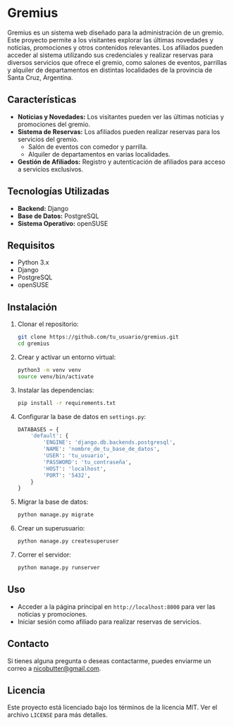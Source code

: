 # Gremius

Gremius es un sistema web diseñado para la administración de un gremio. Este proyecto permite a los visitantes explorar las últimas novedades y noticias, promociones y otros contenidos relevantes. Los afiliados pueden acceder al sistema utilizando sus credenciales y realizar reservas para diversos servicios que ofrece el gremio, como salones de eventos, parrillas y alquiler de departamentos en distintas localidades de la provincia de Santa Cruz, Argentina.

## Características

- **Noticias y Novedades:** Los visitantes pueden ver las últimas noticias y promociones del gremio.
- **Sistema de Reservas:** Los afiliados pueden realizar reservas para los servicios del gremio.
  - Salón de eventos con comedor y parrilla.
  - Alquiler de departamentos en varias localidades.
- **Gestión de Afiliados:** Registro y autenticación de afiliados para acceso a servicios exclusivos.

## Tecnologías Utilizadas

- **Backend:** Django
- **Base de Datos:** PostgreSQL
- **Sistema Operativo:** openSUSE

## Requisitos

- Python 3.x
- Django
- PostgreSQL
- openSUSE

## Instalación

1. Clonar el repositorio:

    ```sh
    git clone https://github.com/tu_usuario/gremius.git
    cd gremius
    ```

2. Crear y activar un entorno virtual:

    ```sh
    python3 -m venv venv
    source venv/bin/activate
    ```

3. Instalar las dependencias:

    ```sh
    pip install -r requirements.txt
    ```

4. Configurar la base de datos en `settings.py`:

    ```python
    DATABASES = {
        'default': {
            'ENGINE': 'django.db.backends.postgresql',
            'NAME': 'nombre_de_tu_base_de_datos',
            'USER': 'tu_usuario',
            'PASSWORD': 'tu_contraseña',
            'HOST': 'localhost',
            'PORT': '5432',
        }
    }
    ```

5. Migrar la base de datos:

    ```sh
    python manage.py migrate
    ```

6. Crear un superusuario:

    ```sh
    python manage.py createsuperuser
    ```

7. Correr el servidor:

    ```sh
    python manage.py runserver
    ```

## Uso

- Acceder a la página principal en `http://localhost:8000` para ver las noticias y promociones.
- Iniciar sesión como afiliado para realizar reservas de servicios.

## Contacto

Si tienes alguna pregunta o deseas contactarme, puedes enviarme un correo a [nicobutter@gmail.com](mailto:nicobutter@gmail.com).

## Licencia

Este proyecto está licenciado bajo los términos de la licencia MIT. Ver el archivo `LICENSE` para más detalles.


